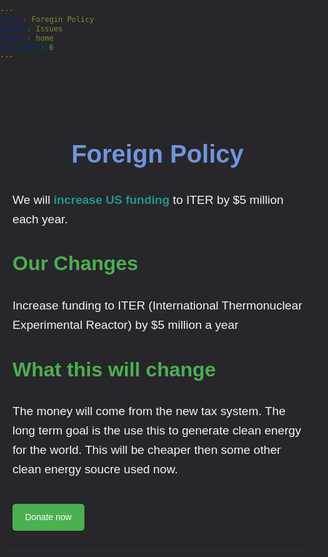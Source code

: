 ```yaml
---
title: Foregin Policy
parent: Issues
layout: home
nav_order: 6
---
```

<html lang="en">
<head>
    <meta charset="UTF-8">
    <meta name="viewport" content="width=device-width, initial-scale=1.0">
    <title>Foregin policy</title>
    <style>
        body, html {
            margin: 0;
            padding: 0;
            font-family: Arial, sans-serif;
            background-color: #27262b;
            color: #f4f2f8;
            line-height: 1.6;
        }
        .content-container {
            max-width: 1000px;
            margin: 40px auto;
            padding: 20px;
            background-color: #27262b;
            border-radius: 10px;
            box-shadow: 0 2px 10px rgba(0, 0, 0, 0.1);
        }
        h1 {
            color: #7095DB;
            font-size: 2.5rem;
            text-align: center;
        }
        h2 {
            color: #4CAF50;
            font-size: 2rem;
            margin-top: 30px;
        }
        p {
            font-size: 1.2rem;
            margin-bottom: 20px;
        }
        ul, li {
            font-size: 1.1rem;
            margin-bottom: 10px;
            padding-left: 20px;
        }
        ul ul {
            margin-top: 10px;
            padding-left: 20px;
        }
        /* Styling for key terms */
        strong {
            color: #1D998D;
        }
        /* Buttons for action items */
        .action-button {
            display: inline-block;
            background-color: #4CAF50;
            color: white;
            padding: 10px 20px;
            text-decoration: none;
            border-radius: 5px;
            margin-top: 20px;
        }
        .action-button:hover {
            background-color: #45a049;
        }
    </style>
</head>
<body>
    <div class="content-container">
        <h1>Foreign Policy</h1>
        <p>We will <strong>increase US funding</strong> to ITER by $5 million each year.</p>
        <h2>Our Changes</h2>
        <p>
        Increase funding to ITER (International Thermonuclear Experimental Reactor) by $5 million a year
        </p>
        <h2>What this will change</h2>
        <p>
            The money will come from the new tax system. The long term goal is the use this to generate clean energy for the world. This will be cheaper then some other clean energy soucre used now.
        </p>
        <!-- Call to action -->
        <a href="/WEBSITE/Donations.html" class="action-button">Donate now</a>
    </div>
</body>
</html>

